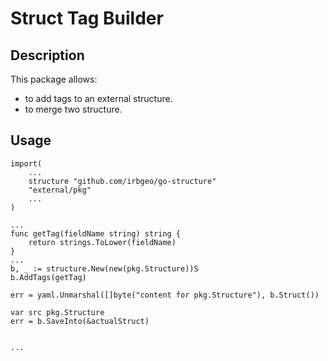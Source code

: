# Struct Tag Builder

## Description

This package allows:

- to add tags to an external structure.
- to merge two structure.

## Usage

```golang
import(
    ...
    structure "github.com/irbgeo/go-structure"
    "external/pkg"
    ...
)

...
func getTag(fieldName string) string {
	return strings.ToLower(fieldName)
}
...
b, _ := structure.New(new(pkg.Structure))S
b.AddTags(getTag)

err = yaml.Unmarshal([]byte("content for pkg.Structure"), b.Struct())

var src pkg.Structure
err = b.SaveInto(&actualStruct)


...

```
